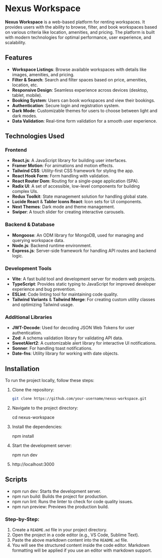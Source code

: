 # Nexus Workspace

**Nexus Workspace** is a web-based platform for renting workspaces. It provides users with the ability to browse, filter, and book workspaces based on various criteria like location, amenities, and pricing. The platform is built with modern technologies for optimal performance, user experience, and scalability.

## Features

- **Workspace Listings**: Browse available workspaces with details like images, amenities, and pricing.
- **Filter & Search**: Search and filter spaces based on price, amenities, location, etc.
- **Responsive Design**: Seamless experience across devices (desktop, tablet, mobile).
- **Booking System**: Users can book workspaces and view their bookings.
- **Authentication**: Secure login and registration system.
- **Dark Mode**: Customizable themes for users to choose between light and dark modes.
- **Data Validation**: Real-time form validation for a smooth user experience.

## Technologies Used

### Frontend

- **React.js**: A JavaScript library for building user interfaces.
- **Framer Motion**: For animations and motion effects.
- **Tailwind CSS**: Utility-first CSS framework for styling the app.
- **React Hook Form**: Form handling with validation.
- **React Router Dom**: Routing for a single-page application (SPA).
- **Radix UI**: A set of accessible, low-level components for building complex UIs.
- **Redux Toolkit**: State management solution for handling global state.
- **Lucide React** & **Tabler Icons React**: Icon sets for UI components.
- **Next Themes**: Dark mode and theme management.
- **Swiper**: A touch slider for creating interactive carousels.

### Backend & Database

- **Mongoose**: An ODM library for MongoDB, used for managing and querying workspace data.
- **Node.js**: Backend runtime environment.
- **Express.js**: Server-side framework for handling API routes and backend logic.

### Development Tools

- **Vite**: A fast build tool and development server for modern web projects.
- **TypeScript**: Provides static typing to JavaScript for improved developer experience and bug prevention.
- **ESLint**: Code linting tool for maintaining code quality.
- **Tailwind Variants** & **Tailwind Merge**: For creating custom utility classes and optimizing Tailwind usage.

### Additional Libraries

- **JWT-Decode**: Used for decoding JSON Web Tokens for user authentication.
- **Zod**: A schema validation library for validating API data.
- **SweetAlert2**: A customizable alert library for interactive UI notifications.
- **Sonner**: For handling toast notifications.
- **Date-fns**: Utility library for working with date objects.

## Installation

To run the project locally, follow these steps:

1. Clone the repository:

   ```bash
   git clone https://github.com/your-username/nexus-workspace.git

2. Navigate to the project directory:

   cd nexus-workspace

3. Install the dependencies:

   npm install

4. Start the development server:

   npm run dev

5. http://localhost:3000


## Scripts

- npm run dev: Starts the development server.
- npm run build: Builds the project for production.
- npm run lint: Runs the linter to check for code quality issues.
- npm run preview: Previews the production build.



### Step-by-Step:
1. Create a `README.md` file in your project directory.
2. Open the project in a code editor (e.g., VS Code, Sublime Text).
3. Paste the above markdown content into the `README.md` file.
4. You will see the structured content inside the code editor. Markdown formatting will be applied if you use an editor with markdown support.
